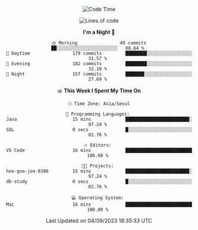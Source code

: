 <div align=center>
 
<!--START_SECTION:waka-->
![Code Time](http://img.shields.io/badge/Code%20Time-272%20hrs%2040%20mins-blue)

![Lines of code](https://img.shields.io/badge/From%20Hello%20World%20I%27ve%20Written-3.0%20million%20lines%20of%20code-blue)

**I'm a Night 🦉** 

```text
🌞 Morning                49 commits          ██░░░░░░░░░░░░░░░░░░░░░░░   08.64 % 
🌆 Daytime                179 commits         ████████░░░░░░░░░░░░░░░░░   31.57 % 
🌃 Evening                182 commits         ████████░░░░░░░░░░░░░░░░░   32.10 % 
🌙 Night                  157 commits         ███████░░░░░░░░░░░░░░░░░░   27.69 % 
```


📊 **This Week I Spent My Time On** 

```text
🕑︎ Time Zone: Asia/Seoul

💬 Programming Languages: 
Java                     15 mins             ████████████████████████░   97.24 % 
SQL                      0 secs              █░░░░░░░░░░░░░░░░░░░░░░░░   02.76 % 

🔥 Editors: 
VS Code                  16 mins             █████████████████████████   100.00 % 

🐱‍💻 Projects: 
heo-goo-joe-0306         15 mins             ████████████████████████░   97.24 % 
db-study                 0 secs              █░░░░░░░░░░░░░░░░░░░░░░░░   02.76 % 

💻 Operating System: 
Mac                      16 mins             █████████████████████████   100.00 % 
```


 Last Updated on 04/09/2023 18:35:33 UTC
<!--END_SECTION:waka-->
 </div>
